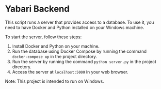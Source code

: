 # Yabari Backend


This script runs a server that provides access to a database. To use it, you need to have Docker and Python installed on your Windows machine.

To start the server, follow these steps:
1. Install Docker and Python on your machine.
2. Run the database using Docker Compose by running the command `docker-compose up` in the project directory.
3. Run the server by running the command `python server.py` in the project directory.
4. Access the server at `localhost:5000` in your web browser.

Note: This project is intended to run on Windows.

